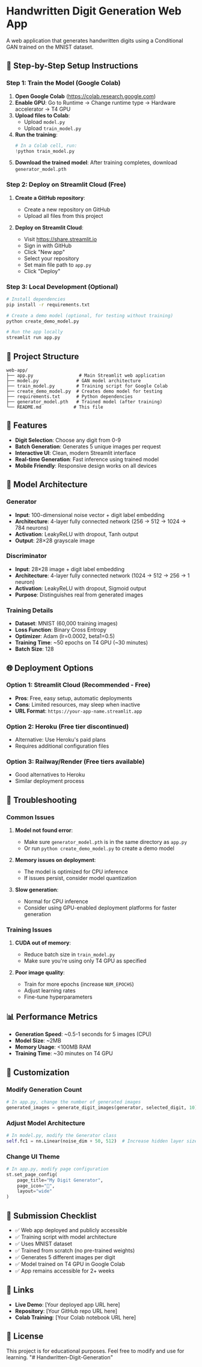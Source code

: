 # Handwritten Digit Generation Web App

A web application that generates handwritten digits using a Conditional GAN trained on the MNIST dataset.

## 🚀 Step-by-Step Setup Instructions

### Step 1: Train the Model (Google Colab)

1. **Open Google Colab** (https://colab.research.google.com)
2. **Enable GPU**: Go to Runtime → Change runtime type → Hardware accelerator → T4 GPU
3. **Upload files to Colab**:
   - Upload `model.py`
   - Upload `train_model.py`
4. **Run the training**:
   ```python
   # In a Colab cell, run:
   !python train_model.py
   ```
5. **Download the trained model**: After training completes, download `generator_model.pth`

### Step 2: Deploy on Streamlit Cloud (Free)

1. **Create a GitHub repository**:
   - Create a new repository on GitHub
   - Upload all files from this project

2. **Deploy on Streamlit Cloud**:
   - Visit https://share.streamlit.io
   - Sign in with GitHub
   - Click "New app"
   - Select your repository
   - Set main file path to `app.py`
   - Click "Deploy"

### Step 3: Local Development (Optional)

```bash
# Install dependencies
pip install -r requirements.txt

# Create a demo model (optional, for testing without training)
python create_demo_model.py

# Run the app locally
streamlit run app.py
```

## 📁 Project Structure

```
web-app/
├── app.py                 # Main Streamlit web application
├── model.py              # GAN model architecture
├── train_model.py        # Training script for Google Colab
├── create_demo_model.py  # Creates demo model for testing
├── requirements.txt      # Python dependencies
├── generator_model.pth   # Trained model (after training)
└── README.md            # This file
```

## 🎯 Features

- **Digit Selection**: Choose any digit from 0-9
- **Batch Generation**: Generates 5 unique images per request
- **Interactive UI**: Clean, modern Streamlit interface
- **Real-time Generation**: Fast inference using trained model
- **Mobile Friendly**: Responsive design works on all devices

## 🧠 Model Architecture

### Generator
- **Input**: 100-dimensional noise vector + digit label embedding
- **Architecture**: 4-layer fully connected network (256 → 512 → 1024 → 784 neurons)
- **Activation**: LeakyReLU with dropout, Tanh output
- **Output**: 28×28 grayscale image

### Discriminator
- **Input**: 28×28 image + digit label embedding
- **Architecture**: 4-layer fully connected network (1024 → 512 → 256 → 1 neuron)
- **Activation**: LeakyReLU with dropout, Sigmoid output
- **Purpose**: Distinguishes real from generated images

### Training Details
- **Dataset**: MNIST (60,000 training images)
- **Loss Function**: Binary Cross Entropy
- **Optimizer**: Adam (lr=0.0002, beta1=0.5)
- **Training Time**: ~50 epochs on T4 GPU (~30 minutes)
- **Batch Size**: 128

## 🌐 Deployment Options

### Option 1: Streamlit Cloud (Recommended - Free)
- **Pros**: Free, easy setup, automatic deployments
- **Cons**: Limited resources, may sleep when inactive
- **URL Format**: `https://your-app-name.streamlit.app`

### Option 2: Heroku (Free tier discontinued)
- Alternative: Use Heroku's paid plans
- Requires additional configuration files

### Option 3: Railway/Render (Free tiers available)
- Good alternatives to Heroku
- Similar deployment process

## 🔧 Troubleshooting

### Common Issues

1. **Model not found error**:
   - Make sure `generator_model.pth` is in the same directory as `app.py`
   - Or run `python create_demo_model.py` to create a demo model

2. **Memory issues on deployment**:
   - The model is optimized for CPU inference
   - If issues persist, consider model quantization

3. **Slow generation**:
   - Normal for CPU inference
   - Consider using GPU-enabled deployment platforms for faster generation

### Training Issues

1. **CUDA out of memory**:
   - Reduce batch size in `train_model.py`
   - Make sure you're using only T4 GPU as specified

2. **Poor image quality**:
   - Train for more epochs (increase `NUM_EPOCHS`)
   - Adjust learning rates
   - Fine-tune hyperparameters

## 📊 Performance Metrics

- **Generation Speed**: ~0.5-1 seconds for 5 images (CPU)
- **Model Size**: ~2MB
- **Memory Usage**: <100MB RAM
- **Training Time**: ~30 minutes on T4 GPU

## 🎨 Customization

### Modify Generation Count
```python
# In app.py, change the number of generated images
generated_images = generate_digit_images(generator, selected_digit, 10)  # Generate 10 images
```

### Adjust Model Architecture
```python
# In model.py, modify the Generator class
self.fc1 = nn.Linear(noise_dim + 50, 512)  # Increase hidden layer size
```

### Change UI Theme
```python
# In app.py, modify page configuration
st.set_page_config(
    page_title="My Digit Generator",
    page_icon="🎨",
    layout="wide"
)
```

## 📝 Submission Checklist

- ✅ Web app deployed and publicly accessible
- ✅ Training script with model architecture
- ✅ Uses MNIST dataset
- ✅ Trained from scratch (no pre-trained weights)
- ✅ Generates 5 different images per digit
- ✅ Model trained on T4 GPU in Google Colab
- ✅ App remains accessible for 2+ weeks

## 🔗 Links

- **Live Demo**: [Your deployed app URL here]
- **Repository**: [Your GitHub repo URL here]
- **Colab Training**: [Your Colab notebook URL here]

## 📄 License

This project is for educational purposes. Feel free to modify and use for learning.
"# Handwritten-Digit-Generation" 
